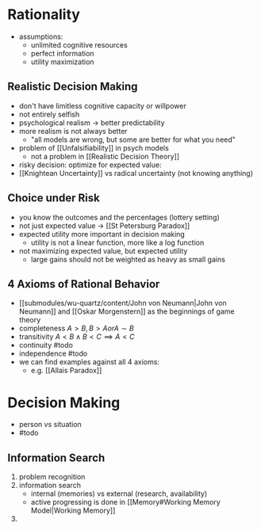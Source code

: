 # Rationality
- assumptions:
	- unlimited cognitive resources
	- perfect information
	- utility maximization

## Realistic Decision Making
- don't have limitless cognitive capacity or willpower
- not entirely selfish
- psychological realism -> better predictability
- more realism is not always better
	- "all models are wrong, but some are better for what you need"
- problem of [[Unfalsifiability]] in psych models
	- not a problem in [[Realistic Decision Theory]]
- risky decision: optimize for expected value: 
- [[Knightean Uncertainty]] vs radical uncertainty (not knowing anything)

## Choice under Risk
- you know the outcomes and the percentages (lottery setting)
- not just expected value -> [[St Petersburg Paradox]]
- expected utility more important in decision making
	- utility is not a linear function, more like a log function
- not maximizing expected value, but expected utility
	- large gains should not be weighted as heavy as small gains

## 4 Axioms of Rational Behavior
- [[submodules/wu-quartz/content/John von Neumann|John von Neumann]] and [[Oskar Morgenstern]] as the beginnings of game theory
- completeness $A>B, B>A or A \sim B$
- transitivity $A < B \land B < C \implies A < C$
- continuity #todo 
- independence #todo
- we can find examples against all 4 axioms:
	- e.g. [[Allais Paradox]]

# Decision Making
- person vs situation
- #todo 

## Information Search
1. problem recognition
2. information search
	- internal (memories) vs external (research, availability)
	- active progressing is done in [[Memory#Working Memory Model|Working Memory]]
3. 
